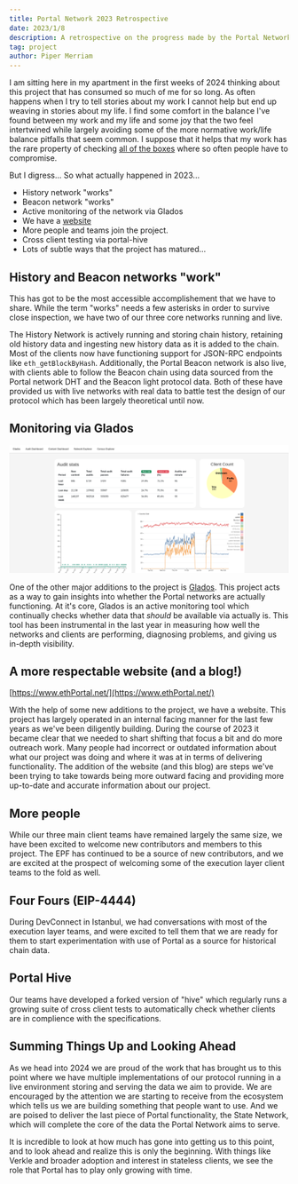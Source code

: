 ```yaml
---
title: Portal Network 2023 Retrospective
date: 2023/1/8
description: A retrospective on the progress made by the Portal Network in 2023
tag: project
author: Piper Merriam
---
```


I am sitting here in my apartment in the first weeks of 2024 thinking about
this project that has consumed so much of me for so long. As often happens when
I try to tell stories about my work I cannot help but end up weaving in stories
about my life. I find some comfort in the balance I've found between my work
and my life and some joy that the two feel intertwined while largely avoiding
some of the more normative work/life balance pitfalls that seem common. I
suppose that it helps that my work has the rare property of checking [all of
the boxes](https://positivepsychology.com/ikigai/) where so often people have
to compromise.

But I digress...  So what actually happened in 2023...

- History network "works"
- Beacon network "works"
- Active monitoring of the network via Glados
- We have a [website](https://www.ethportal.net/)
- More people and teams join the project.
- Cross client testing via portal-hive
- Lots of subtle ways that the project has matured...

## History and Beacon networks "work"

This has got to be the most accessible accomplishement that we have to share.
While the term "works" needs a few asterisks in order to survive close
inspection, we have two of our three core networks running and live.

The History Network is actively running and storing chain history, retaining
old history data and ingesting new history data as it is added to the chain.
Most of the clients now have functioning support for JSON-RPC endpoints like
`eth_getBlockByHash`. Additionally, the Portal Beacon network is also live,
with clients able to follow the Beacon chain using data sourced from the Portal
network DHT and the Beacon light protocol data.  Both of these have provided us
with live networks with real data to battle test the design of our protocol
which has been largely theoretical until now.

## Monitoring via Glados

![Glados Homepage](../../public/images/glados-homepage-for-2023-recap.png)

One of the other major additions to the project is
[Glados](https://glados.ethdevops.io/).  This project acts as a way to gain
insights into whether the Portal networks are actually functioning.  At it's
core, Glados is an active monitoring tool which continually checks whether data
that *should* be available via actually is.  This tool has been instrumental in
the last year in measuring how well the networks and clients are performing,
diagnosing problems, and giving us in-depth visibility.


## A more respectable website (and a blog!)

[https://www.ethPortal.net/](https://www.ethPortal.net/)

With the help of some new additions to the project, we have a website. This
project has largely operated in an internal facing manner for the last few
years as we've been diligently building. During the course of 2023 it became
clear that we needed to shart shifting that focus a bit and do more outreach
work. Many people had incorrect or outdated information about what our project
was doing and where it was at in terms of delivering functionality.  The
addition of the website (and this blog) are steps we've been trying to take
towards being more outward facing and providing more up-to-date and accurate
information about our project.


## More people

While our three main client teams have remained largely the same size, we have
been excited to welcome new contributors and members to this project.  The EPF
has continued to be a source of new contributors, and we are excited at the
prospect of welcoming some of the execution layer client teams to the fold as
well.

## Four Fours (EIP-4444)

During DevConnect in Istanbul, we had conversations with most of the execution
layer teams, and were excited to tell them that we are ready for them to start
experimentation with use of Portal as a source for historical chain data.

## Portal Hive

Our teams have developed a forked version of "hive" which regularly runs a
growing suite of cross client tests to automatically check whether clients are
in complience with the specifications.


## Summing Things Up and Looking Ahead

As we head into 2024 we are proud of the work that has brought us to this point
where we have multiple implementations of our protocol running in a live
environment storing and serving the data we aim to provide. We are encouraged
by the attention we are starting to receive from the ecosystem which tells us
we are building something that people want to use.  And we are poised to
deliver the last piece of Portal functionality, the State Network, which will
complete the core of the data the Portal Network aims to serve.

It is incredible to look at how much has gone into getting us to this point,
and to look ahead and realize this is only the beginning.  With things like
Verkle and broader adoption and interest in stateless clients, we see the role
that Portal has to play only growing with time.
